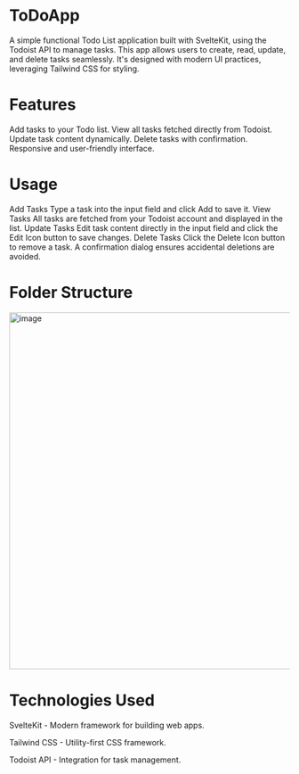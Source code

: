 # ToDoApp
A simple functional Todo List application built with SvelteKit, using the Todoist API to manage tasks. This app allows users to create, read, update, and delete tasks seamlessly. It's designed with modern UI practices, leveraging Tailwind CSS for styling.

# Features
Add tasks to your Todo list.
View all tasks fetched directly from Todoist.
Update task content dynamically.
Delete tasks with confirmation.
Responsive and user-friendly interface.

# Usage
Add Tasks
Type a task into the input field and click Add to save it.
View Tasks
All tasks are fetched from your Todoist account and displayed in the list.
Update Tasks
Edit task content directly in the input field and click the Edit Icon button to save changes.
Delete Tasks
Click the Delete Icon button to remove a task. A confirmation dialog ensures accidental deletions are avoided.

# Folder Structure 
<img width="640" alt="image" src="https://github.com/user-attachments/assets/649f7310-a11a-4d42-a53f-741eb22de9af">



# Technologies Used

SvelteKit - Modern framework for building web apps.

Tailwind CSS - Utility-first CSS framework.

Todoist API - Integration for task management.
